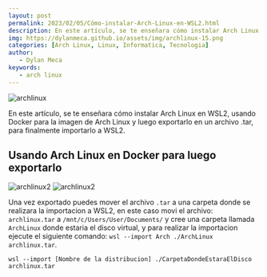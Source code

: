 ```yaml
---
layout: post
permalink: 2023/02/05/Cómo-instalar-Arch-Linux-en-WSL2.html
description: En este artículo, se te enseñara cómo instalar Arch Linux en WSL2, usando Docker para la imagen de Arch Linux y luego exportarlo en un archivo .tar, para finalmente importarlo a WSL2
img: https://dylanmeca.github.io/assets/img/archlinux-15.png
categories: [Arch Linux, Linux, Informatica, Tecnologia]
author:
   - Dylan Meca
keywords:
   - arch linux
---
```


![archlinux](https://dylanmeca.github.io/assets/img/archlinux-15.png)

En este artículo, se te enseñara cómo instalar Arch Linux en WSL2, usando Docker para la imagen de Arch Linux y luego exportarlo en un archivo .tar, para finalmente importarlo a WSL2.

## Usando Arch Linux en Docker para luego exportarlo

![archlinux2](https://dylanmeca.github.io/assets/img/archlinux-1.png)
![archlinux2](https://dylanmeca.github.io/assets/img/archlinux-2.png)

Una vez exportado puedes mover el archivo ```.tar``` a una carpeta donde se realizara la importacion a WSL2, en este caso 
movi el archivo: ```archlinux.tar``` a ```/mnt/c/Users/User/Documents/``` y cree una carpeta llamada ```ArchLinux``` donde estaria el disco virtual, 
y para realizar la importacion ejecute el siguiente comando: ```wsl --import Arch ./ArchLinux archlinux.tar```.

```shell
wsl --import [Nombre de la distribucion] ./CarpetaDondeEstaraElDisco archlinux.tar
```

